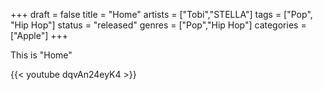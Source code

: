 +++
draft = false
title = "Home"
artists = ["Tobi","STELLA"]
tags = ["Pop", "Hip Hop"]
status = "released"
genres = ["Pop","Hip Hop"]
categories = ["Apple"]
+++

This is "Home"

{{< youtube dqvAn24eyK4 >}}
